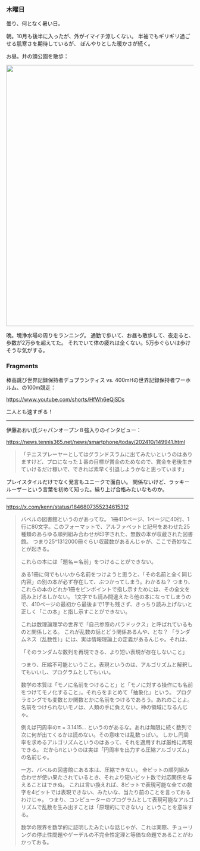 ### 木曜日

曇り、何となく暑い日。

朝。10月も後半に入ったが、外がイマイチ涼しくない。
半袖でもギリギリ過ごせる肌寒さを期待しているが、
ぼんやりとした暖かさが続く。

お昼。井の頭公園を散歩：

<img src="https://i.imgur.com/au32Nqb.jpeg" width="700">

晩。境浄水場の周りをランニング。
通勤で歩いて、お昼も散歩して、夜走ると、歩数が2万歩を超えてた。
それでいて体の疲れは全くない。5万歩ぐらいは歩けそうな気がする。

### Fragments

棒高跳び世界記録保持者デュプランティス vs. 
400mHの世界記録保持者ワーホルム、の100m競走：

https://www.youtube.com/shorts/HfWh6eQjSDs

二人とも速すぎる！

---

伊藤あおい氏ジャパンオープン８強入りのインタビュー：

https://news.tennis365.net/news/smartphone/today/202410/149941.html

> 「テニスプレーヤーとしてはグランドスラムに出てみたいというのはありますけど、プロになった１番の目標が賞金のためなので、賞金を老後生きていけるだけ稼いで、できれば素早く引退しようかなと思っています」

プレイスタイルだけでなく発言もユニークで面白い。
関係ないけど、ラッキールーザーという言葉を初めて知った。繰り上げ合格みたいなものか。

---

https://x.com/kenn/status/1846807355234615312

> バベルの図書館というのがあってな。
> 1冊410ページ、1ページに40行、1行に80文字。このフォーマットで、アルファベットと記号をあわせた25種類のあらゆる順列組み合わせが印字された、無数の本が収蔵された図書館。
> つまり25^1312000冊ぐらい収蔵数があるんじゃが、ここで奇妙なことが起きる。
>
> これらの本には「題名＝名前」をつけることができない。
>
> ある1冊に何でもいいから名前をつけようと思うと、「その名前と全く同じ内容」の別の本が必ず存在して、ぶつかってしまう。わかるね？
> つまり、これらの本のどれか1冊をピンポイントで指し示すためには、その全文を読み上げるしかない。
> 1文字でも読み間違えたら他の本になってしまうので、410ページの最初から最後まで1字も残さず、きっちり読み上げないと正しく「この本」と指し示すことができない。
>
> これは数理論理学の世界で「自己参照のパラドックス」と呼ばれているものと関係しとる。
> これが乱数の話とどう関係あるんや、とな？
> 「ランダムネス（乱数性）」には、実は情報理論上の定義があるんじゃ。それは、
>
> 「そのランダムな数列を再現できる、より短い表現が存在しないこと」
>
> つまり、圧縮不可能ということ。表現というのは、アルゴリズムと解釈してもいいし、プログラムとしてもいい。
>
> 数学の本質は「モノに名前をつけること」と「モノに対する操作にも名前をつけてモノ化すること」。それらをまとめて「抽象化」という。
> プログラミングでも変数とか関数とかに名前をつけるであろう。あれのことよ。名前をつけられないモノは、人類の手に負えない。神の領域になるんじゃ。
>
> 例えば円周率のπ = 3.1415... というのがあるな。あれは無限に続く数列で次に何が出てくるかは読めない。その意味では乱数っぽい。
> しかし円周率を求めるアルゴリズムというのはあって、それを適用すれば厳格に再現できる。
> だからπというのは実は「円周率を出力する圧縮アルゴリズム」の名前じゃ。
>
> 一方、バベルの図書館にある本は、圧縮できない。
> 全ビットの順列組み合わせが使い果たされているとき、それより短いビット数で対応関係を与えることはできぬ。
> これは言い換えれば、8ビットで表現可能な全ての数字を4ビットでは表現できない、みたいな、当たり前のことを言っておるわけじゃ。
> つまり、コンピューターのプログラムとして表現可能なアルゴリズムで乱数を生み出すことは「原理的にできない」ということを意味する。
>
> 数学の限界を数学的に証明したみたいな話じゃが、これは実際、チューリングの停止性問題やゲーデルの不完全性定理と等価な命題であることがわかっておる。